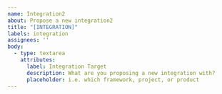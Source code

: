 ```yaml
---
name: Integration2
about: Propose a new integration2
title: "[INTEGRATION]"
labels: integration
assignees: ''
body:
  - type: textarea
    attributes:
      label: Integration Target
      description: What are you proposing a new integration with?
      placeholder: i.e. which framework, project, or product
---
```

